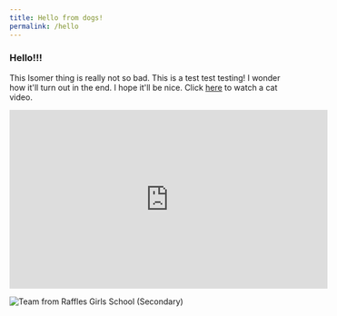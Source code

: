 ```yaml
---
title: Hello from dogs!
permalink: /hello
---
```


### **Hello!!!**

This Isomer thing is really not so bad. This is a test test testing! I wonder how it'll turn out in the end. I hope it'll be nice. Click [here](https://www.goggle.com) to watch a cat video.



<iframe width="560" height="315" src="https://www.youtube.com/embed/kqQ166Ceb54" frameborder="0" allow="accelerometer; autoplay; encrypted-media; gyroscope; picture-in-picture" allowfullscreen></iframe>

![Team from Raffles Girls School (Secondary)](images\photo-gallery\DSCF5614.jpg)
